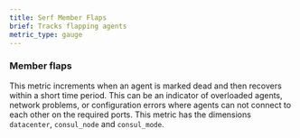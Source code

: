 ```yaml
---
title: Serf Member Flaps
brief: Tracks flapping agents
metric_type: gauge
---
```

### Member flaps
 This metric increments when an agent is marked dead and then recovers within a short time period. This can be an indicator of overloaded agents, network problems, or configuration errors where agents can not connect to each other on the required ports. This metric has the dimensions `datacenter`, `consul_node` and `consul_mode`.